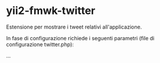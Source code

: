 # yii2-fmwk-twitter

Estensione per mostrare i tweet relativi all'applicazione.

In fase di configurazione richiede i seguenti parametri (file di configurazione twitter.php):

...
